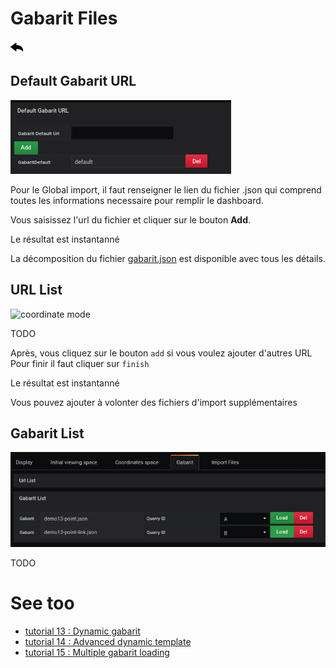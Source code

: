 # Gabarit Files

[![](../../screenshots/other/Go-back.png)](README.md)

## Default Gabarit URL

![coordinate mode](../../screenshots/editor/gabarit/defaut.png)

Pour le Global import, il faut renseigner le lien du fichier .json qui comprend toutes les informations necessaire pour remplir le dashboard.

Vous saisissez l'url du fichier et cliquer sur le bouton **Add**.

Le résultat est instantanné

La décomposition du fichier [gabarit.json](../appendix/gabarit-default.md) est disponible avec tous les détails.

## URL List

![coordinate mode](../../screenshots/editor/gabarit/url-import.jpg)

TODO

Après, vous cliquez sur le bouton `add` si vous voulez ajouter d'autres URL
Pour finir il faut cliquer sur `finish`

Le résultat est instantanné

Vous pouvez ajouter à volonter des fichiers d'import supplémentaires

## Gabarit List

![coordinate mode](../../screenshots/editor/gabarit/gabarit-list.png)

TODO

# See too

- [tutorial 13 : Dynamic gabarit](../demo/tutorial13.md)
- [tutorial 14 : Advanced dynamic template](../demo/tutorial14.md)
- [tutorial 15 : Multiple gabarit loading](../demo/tutorial15.md)

